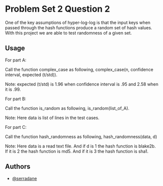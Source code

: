 
# Problem Set 2 Question 2
One of the key assumptions of hyper-log-log is that the input keys when
passed through the hash functions produce a random set of hash values. With this project we are able to 
test randomness of a given set.




## Usage

For part A: 

Call the function complex_case as following,
complex_case(n, confidence interval, expected (t/std)).

Note: expected (t/std) is 1.96 when confidence interval is .95 and 2.58 when it is .99.


For part B: 

Call the function is_random as following,
is_random(list_of_A).

Note: Here data is list of lines in the test cases.

For part C:

Call the function hash_randomness as following,
hash_randomness(data, d)

Note: Here data is a read text file. And if d is 1 the hash function is blake2b. If it is 2 the hash function is md5.
And if it is 3 the hash function is sha1.




## Authors

- [@serradane](https://www.github.com/serradane) 

  
